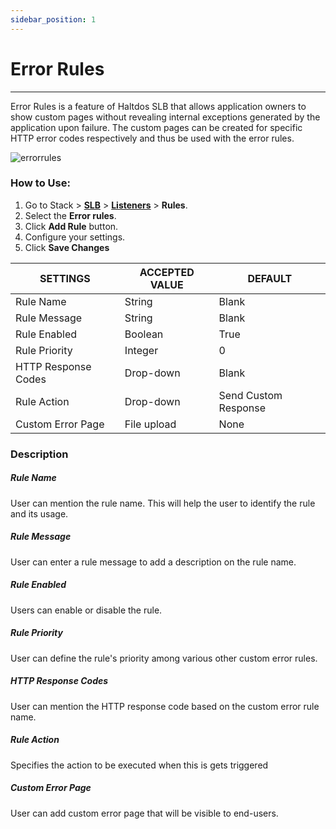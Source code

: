 ```yaml
---
sidebar_position: 1
---
```


# Error Rules

---

Error Rules is a feature of Haltdos SLB that allows application owners to show custom pages without revealing internal exceptions generated by the application upon failure. The custom pages can be created for specific HTTP error codes respectively and thus be used with the error rules.

![errorrules](/img/adc/v8/error_rule.png)

### How to Use:
1. Go to Stack > [**SLB**](/enterprise/adc) > [**Listeners**](../listeners.md) > **Rules**.
2. Select the **Error rules**.
3. Click **Add Rule** button.
4. Configure your settings. 
5. Click **Save Changes**

| SETTINGS            | ACCEPTED VALUE | DEFAULT              |
|---------------------|----------------|----------------------|
| Rule Name           | String         | Blank                |
| Rule Message        | String         | Blank                |
| Rule Enabled        | Boolean        | True                 |
| Rule Priority       | Integer        | 0                    |
| HTTP Response Codes | Drop-down      | Blank                |
| Rule Action         | Drop-down      | Send Custom Response |
| Custom Error Page   | File upload    | None                 |

### Description

##### **Rule Name**

User can mention the rule name. This will help the user to identify the rule and its usage.

##### **Rule Message**

User can enter a rule message to add a description on the rule name.

##### **Rule Enabled**

Users can enable or disable the rule.

##### **Rule Priority**

User can define the rule's priority among various other custom error rules.

##### **HTTP Response Codes**

User can mention the HTTP response code based on the custom error rule name.

##### **Rule Action**

Specifies the action to be executed when this is gets triggered

##### **Custom Error Page**

User can add custom error page that will be visible to end-users.